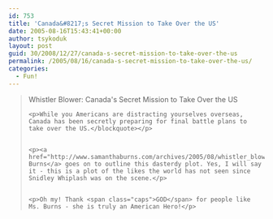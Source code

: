 ```yaml
---
id: 753
title: 'Canada&#8217;s Secret Mission to Take Over the US'
date: 2005-08-16T15:43:41+00:00
author: tsykoduk
layout: post
guid: 30/2008/12/27/canada-s-secret-mission-to-take-over-the-us
permalink: /2005/08/16/canada-s-secret-mission-to-take-over-the-us/
categories:
  - Fun!
---
```

<blockquote>Whistler Blower: Canada's Secret Mission to Take Over the US

	<p>While you Americans are distracting yourselves overseas, Canada has been secretly preparing for final battle plans to take over the US.</blockquote></p>


	<p><a href="http://www.samanthaburns.com/archives/2005/08/whistler_blower.html">Samantha Burns</a> goes on to outline this dasterdy plot. Yes, I will say it - this is a plot of the likes the world has not seen since Snidley Whiplash was on the scene.</p>


	<p>Oh my! Thank <span class="caps">GOD</span> for people like Ms. Burns - she is truly an American Hero!</p>